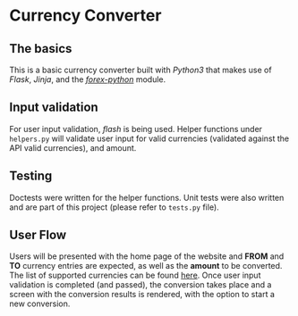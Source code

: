 # Currency Converter

## The basics
This is a basic currency converter built with *Python3* that makes use of *Flask*, *Jinja*, and the *[forex-python](https://forex-python.readthedocs.io/en/latest/index.html)* module. 

## Input validation
For user input validation, *flash* is being used. Helper functions under `helpers.py` will validate user input for valid currencies (validated against the API valid currencies), and amount.

## Testing
Doctests were written for the helper functions. Unit tests were also written and are part of this project (please refer to `tests.py` file).

## User Flow
Users will be presented with the home page of the website and **FROM** and **TO** currency entries are expected, as well as the **amount** to be converted. The list of supported currencies can be found [here](https://forex-python.readthedocs.io/en/latest/currencysource.html#list-of-supported-currency-codes). Once user input validation is completed (and passed), the conversion takes place and a screen with the conversion results is rendered, with the option to start a new conversion.